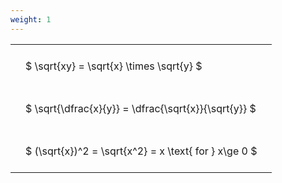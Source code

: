 ```yaml
---
weight: 1
---
```


<style type="text/css">
#T_26549 th.col_heading {
  text-align: left;
  font-size: 1em;
}
#T_26549 td {
  text-align: left;
  font-size: 1em;
  padding: 1.5em;
}
</style>
<table id="T_26549">
  <thead>
  </thead>
  <tbody>
    <tr>
      <td id="T_26549_row0_col0" class="data row0 col0" >$ \sqrt{xy} = \sqrt{x} \times \sqrt{y} $</td>
    </tr>
    <tr>
      <td id="T_26549_row1_col0" class="data row1 col0" >$ \sqrt{\dfrac{x}{y}} = \dfrac{\sqrt{x}}{\sqrt{y}} $</td>
    </tr>
    <tr>
      <td id="T_26549_row2_col0" class="data row2 col0" >$ (\sqrt{x})^2 = \sqrt{x^2} = x \text{ for } x\ge 0 $</td>
    </tr>
  </tbody>
</table>
